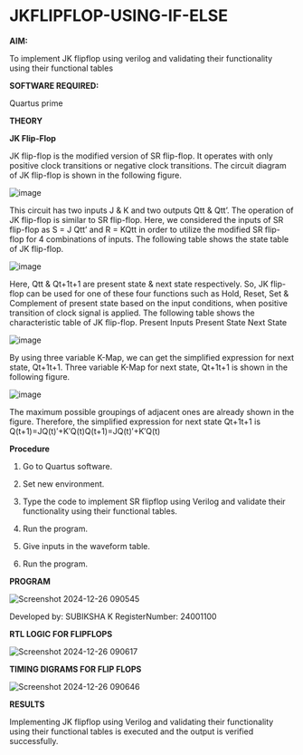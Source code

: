 # JKFLIPFLOP-USING-IF-ELSE

**AIM:** 

To implement  JK flipflop using verilog and validating their functionality using their functional tables

**SOFTWARE REQUIRED:**

Quartus prime

**THEORY**

**JK Flip-Flop**

JK flip-flop is the modified version of SR flip-flop. It operates with only positive clock transitions or negative clock transitions. The circuit diagram of JK flip-flop is shown in the following figure.

![image](https://github.com/naavaneetha/JKFLIPFLOP-USING-IF-ELSE/assets/154305477/a649c30b-232b-4558-b188-fd6c09845180)


This circuit has two inputs J & K and two outputs Qtt & Qtt’. The operation of JK flip-flop is similar to SR flip-flop. Here, we considered the inputs of SR flip-flop as S = J Qtt’ and R = KQtt in order to utilize the modified SR flip-flop for 4 combinations of inputs. The following table shows the state table of JK flip-flop.

![image](https://github.com/naavaneetha/JKFLIPFLOP-USING-IF-ELSE/assets/154305477/c4360742-e8a8-4937-b089-c46c0433f9a3)

 
Here, Qtt & Qt+1t+1 are present state & next state respectively. So, JK flip-flop can be used for one of these four functions such as Hold, Reset, Set & Complement of present state based on the input conditions, when positive transition of clock signal is applied. The following table shows the characteristic table of JK flip-flop. Present Inputs Present State Next State
 
![image](https://github.com/naavaneetha/JKFLIPFLOP-USING-IF-ELSE/assets/154305477/6c275261-a6d5-4c37-a3a7-1e88ca11c4cd)

By using three variable K-Map, we can get the simplified expression for next state, Qt+1t+1. Three variable K-Map for next state, Qt+1t+1 is shown in the following figure.
 
![image](https://github.com/naavaneetha/JKFLIPFLOP-USING-IF-ELSE/assets/154305477/5174f41b-0ce0-4329-a372-6d1943ea6673)

The maximum possible groupings of adjacent ones are already shown in the figure. Therefore, the simplified expression for next state Qt+1t+1 is Q(t+1)=JQ(t)′+K′Q(t)Q(t+1)=JQ(t)′+K′Q(t)

**Procedure**

1. Go to Quartus software.

2. Set new environment.

3. Type the code to implement SR flipflop using Verilog and validate their functionality using
their functional tables.

4. Run the program.

5. Give inputs in the waveform table.

6. Run the program.

**PROGRAM**

![Screenshot 2024-12-26 090545](https://github.com/user-attachments/assets/31389206-513a-42d5-99d2-857330f5f777)

Developed by: SUBIKSHA K RegisterNumber: 24001100

**RTL LOGIC FOR FLIPFLOPS**

![Screenshot 2024-12-26 090617](https://github.com/user-attachments/assets/536d5e72-c66b-4afe-b2cf-f51ea3285500)


**TIMING DIGRAMS FOR FLIP FLOPS**

![Screenshot 2024-12-26 090646](https://github.com/user-attachments/assets/b74c5774-4d94-420b-9835-bb15eb01a870)


**RESULTS**

Implementing JK flipflop using Verilog and validating their functionality using their functional tables
is executed and the output is verified successfully.
